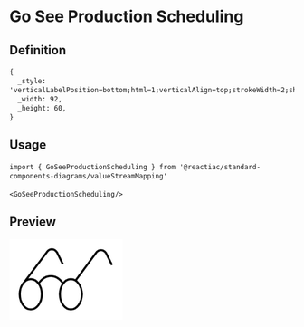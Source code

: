 # Go See Production Scheduling

## Definition

```
{
  _style: 'verticalLabelPosition=bottom;html=1;verticalAlign=top;strokeWidth=2;shape=mxgraph.lean_mapping.go_see_production_scheduling;pointerEvents=1;',
  _width: 92,
  _height: 60,
}
```

## Usage

```
import { GoSeeProductionScheduling } from '@reactiac/standard-components-diagrams/valueStreamMapping'

<GoSeeProductionScheduling/>
```

## Preview

<img src="./go-see-production-scheduling.png" width="200"/>
